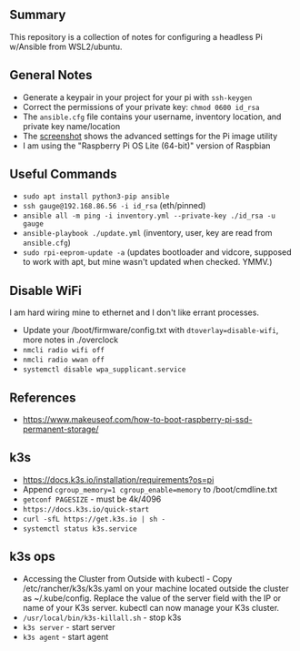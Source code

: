 ## Summary
This repository is a collection of notes for configuring a headless Pi w/Ansible from WSL2/ubuntu.

## General Notes
* Generate a keypair in your project for your pi with `ssh-keygen`
* Correct the permissions of your private key: `chmod 0600 id_rsa`
* The `ansible.cfg` file contains your username, inventory location, and private key name/location
* The [screenshot](pi-imager-settings.png) shows the advanced settings for the Pi image utility
* I am using the "Raspberry Pi OS Lite (64-bit)" version of Raspbian
 
## Useful Commands
* `sudo apt install python3-pip ansible`
* `ssh gauge@192.168.86.56 -i id_rsa` (eth/pinned)
* `ansible all -m ping -i inventory.yml --private-key ./id_rsa -u gauge`
* `ansible-playbook ./update.yml` (inventory, user, key are read from `ansible.cfg`)
* `sudo rpi-eeprom-update -a` (updates bootloader and vidcore, supposed to work with apt, but mine wasn't updated when checked. YMMV.)

## Disable WiFi
I am hard wiring mine to ethernet and I don't like errant processes.

* Update your /boot/firmware/config.txt with `dtoverlay=disable-wifi`, more notes in ./overclock
* `nmcli radio wifi off`
* `nmcli radio wwan off`
* `systemctl disable wpa_supplicant.service`

## References
* <https://www.makeuseof.com/how-to-boot-raspberry-pi-ssd-permanent-storage/>

## k3s
* <https://docs.k3s.io/installation/requirements?os=pi>
* Append `cgroup_memory=1 cgroup_enable=memory` to /boot/cmdline.txt
* `getconf PAGESIZE` - must be 4k/4096
* `https://docs.k3s.io/quick-start`
* `curl -sfL https://get.k3s.io | sh -`
* `systemctl status k3s.service`

## k3s ops
* Accessing the Cluster from Outside with kubectl - Copy /etc/rancher/k3s/k3s.yaml on your machine located outside the cluster as ~/.kube/config. Replace the value of the server field with the IP or name of your K3s server. kubectl can now manage your K3s cluster.
* `/usr/local/bin/k3s-killall.sh` - stop k3s
* `k3s server` - start server
* `k3s agent` - start agent
